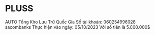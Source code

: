 # PLUSS 
AUTO
Tổng Kho Lưu Trữ Quốc Gia
Số tài khoản: 060254996028 sacombanks
Thực hiện vào ngày: 05/10/2023
Với số tiên là 5.000.000$
